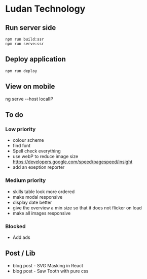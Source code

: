 # Ludan Technology

## Run server side

```
npm run build:ssr
npm run serve:ssr
```

## Deploy application

```
npm run deploy
```

## View on mobile

ng serve --host localIP

## To do

### Low priority

- colour scheme
- find font
- Spell check everything
- use webP to reduce image size https://developers.google.com/speed/pagespeed/insight
- add an exeption reporter

### Medium priority

- skills table look more ordered
- make modal responsive
- display date better
- give the overview a min size so that it does not flicker on load
- make all images responsive

### Blocked

- Add ads

## Post / Lib

- blog post - SVG Masking in React
- blog post - Saw Tooth with pure css
